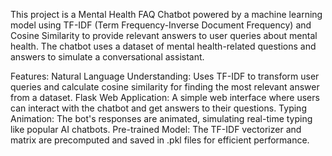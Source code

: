 This project is a Mental Health FAQ Chatbot powered by a machine learning model using TF-IDF (Term Frequency-Inverse Document Frequency) and Cosine Similarity to provide relevant answers to user queries about mental health. The chatbot uses a dataset of mental health-related questions and answers to simulate a conversational assistant.

Features:
Natural Language Understanding: Uses TF-IDF to transform user queries and calculate cosine similarity for finding the most relevant answer from a dataset.
Flask Web Application: A simple web interface where users can interact with the chatbot and get answers to their questions.
Typing Animation: The bot's responses are animated, simulating real-time typing like popular AI chatbots.
Pre-trained Model: The TF-IDF vectorizer and matrix are precomputed and saved in .pkl files for efficient performance.
